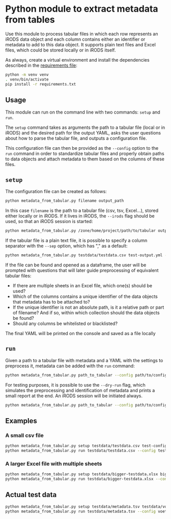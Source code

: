 # Python module to extract metadata from tables

Use this module to process tabular files in which each row represents an iRODS data object
and each column contains either an identifier or metadata to add to this data object.
It supports plain text files and Excel files, which could be stored locally or in iRODS itself.

As always, create a virtual environment and install the dependencies described in the [requirements file](./requirements.txt):

```sh
python -m venv venv
. venv/bin/activate
pip install -r requirements.txt
```

## Usage

This module can run on the command line with two commands: `setup` and `run`.

The `setup` command takes as arguments the path to a tabular file (local or in iRODS) and
the desired path for the output YAML, asks the user questions about how to
parse the tabular file, and outputs a configuration file.

This configuration file can then be provided as the `--config` option to the `run`
command in order to standardize tabular files and properly obtain paths to data objects
and attach metadata to them based on the columns of these files.

## `setup`

The configuration file can be created as follows:

```sh
python metadata_from_tabular.py filename output_path
```

In this case `filename` is the path to a tabular file (csv, tsv, Excel...),
stored either locally or in iRODS. If it lives in iRODS, the `--irods` flag should be used,
so that an iRODS session is started:

```sh
python metadata_from_tabular.py /zone/home/project/path/to/tabular output_path --irods
```

If the tabular file is a plain text file, it is possible to specify a column separator
with the `--sep` option, which has "," as a default:

```sh
python metadata_from_tabular.py testdata/testdata.csv test-output.yml --sep ";"
```

If the file can be found and opened as a dataframe, the user will be prompted with questions
that will later guide preprocessing of equivalent tabular files:

- If there are multiple sheets in an Excel file, which one(s) should be used?
- Which of the columns contains a unique identifier of the data objects that metadata has to be attached to?
- If the unique identifier is not an absolute path, is it a relative path or part of filename?
And if so, within which collection should the data objects be found?
- Should any columns be whitelisted or blacklisted?

The final YAML will be printed on the console and saved as a file locally

## `run`

Given a path to a tabular file with metadata and a YAML with the settings to preprocess it,
metadata can be added with the `run` command:

```sh
python metadata_from_tabular.py path_to_tabular --config path/to/config.yml
```

For testing purposes, it is possible to use
the `--dry-run` flag, which simulates the preprocessing and identification of metadata and
prints a small report at the end.
An iRODS session will be initiated always.


```sh
python metadata_from_tabular.py path_to_tabular --config path/to/config.yml --dry-run
```

## Examples

### A small csv file

```sh
python metadata_from_tabular.py setup testdata/testdata.csv test-config.yaml --sep ";"
python metadata_from_tabular.py run testdata/testdata.csv --config test-config.yaml --dry-run
```

### A larger Excel file with multiple sheets

```sh
python metadata_from_tabular.py setup testdata/bigger-testdata.xlsx bigger-test-config.yaml
python metadata_from_tabular.py run testdata/bigger-testdata.xlsx --config bigger--config.yaml --dry-run
```

## Actual test data

```sh
python metadata_from_tabular.py setup testdata/metadata.tsv testdata/voetlab-training.yaml --sep "\t"
python metadata_from_tabular.py run testdata/metadata.tsv --config voetlab-training.yaml
```
